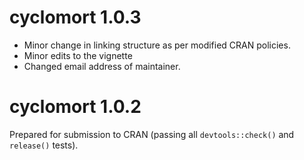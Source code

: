 # cyclomort 1.0.3

- Minor change in linking structure as per modified CRAN policies. 
- Minor edits to the vignette
- Changed email address of maintainer. 

# cyclomort 1.0.2

Prepared for submission to CRAN (passing all `devtools::check()` and `release()` tests). 
